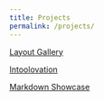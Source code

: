 ```yaml
---
title: Projects
permalink: /projects/
---
```


[Layout Gallery](/layout-gallery/)

[Intoolovation](https://intoolovation.com)

[Markdown Showcase](/archive-sample/)